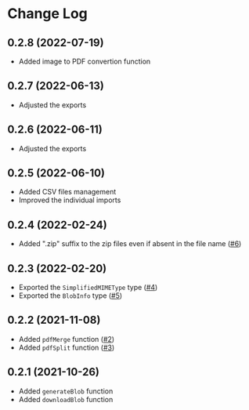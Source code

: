 # Change Log

## 0.2.8 (2022-07-19)
- Added image to PDF convertion function

## 0.2.7 (2022-06-13)
- Adjusted the exports

## 0.2.6 (2022-06-11)
- Adjusted the exports

## 0.2.5 (2022-06-10)
- Added CSV files management
- Improved the individual imports

## 0.2.4 (2022-02-24)
- Added ".zip" suffix to the zip files even if absent in the file name ([#6](https://github.com/Vieolo/file-management-js/issues/6))

## 0.2.3 (2022-02-20)
- Exported the `SimplifiedMIMEType` type ([#4](https://github.com/Vieolo/file-management-js/issues/4))
- Exported the `BlobInfo` type ([#5](https://github.com/Vieolo/file-management-js/issues/5))

## 0.2.2 (2021-11-08)
- Added `pdfMerge` function ([#2](https://github.com/Vieolo/file-management-js/issues/2))
- Added `pdfSplit` function ([#3](https://github.com/Vieolo/file-management-js/issues/3))

## 0.2.1 (2021-10-26)
- Added `generateBlob` function
- Added `downloadBlob` function
